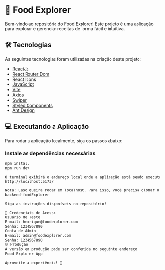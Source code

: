 # 🥗 Food Explorer

Bem-vindo ao repositório do Food Explorer! Este projeto é uma aplicação para explorar e gerenciar receitas de forma fácil e intuitiva.

## 🛠 Tecnologias

As seguintes tecnologias foram utilizadas na criação deste projeto:

- [ReactJs](https://reactjs.org)
- [React Router Dom](https://reactrouter.com)
- [React Icons](https://react-icons.github.io/react-icons)
- [JavaScript](https://developer.mozilla.org/pt-BR/docs/Web/JavaScript)
- [Vite](https://vitejs.dev)
- [Axios](https://www.npmjs.com/package/axios)
- [Swiper](https://swiperjs.com)
- [Styled Components](https://styled-components.com)
- [Ant Design](https://ant.design)

## 💻 Executando a Aplicação

Para rodar a aplicação localmente, siga os passos abaixo:

### Instale as dependências necessárias
```bash
npm install
npm run dev

O terminal exibirá o endereço local onde a aplicação está sendo executada. O endereço padrão é:
http://localhost:5173/

Nota: Caso queira rodar em localhost. Para isso, você precisa clonar o repositório do backend, disponível em:
backend-foodExplorer

Siga as instruções disponíveis no repositório!

🔑 Credenciais de Acesso
Usuário de Teste
E-mail: henrique@foodexplorer.com
Senha: 1234567890
Conta de Admin
E-mail: admin@foodexplorer.com
Senha: 1234567890
🌐 Produção
A versão em produção pode ser conferida no seguinte endereço:
Food Explorer App

Aproveite a experiência! 🚀
